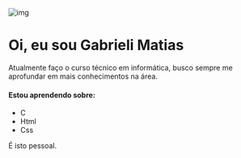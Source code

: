 ![img](https://user-images.githubusercontent.com/102187337/164878149-b3188346-9bd4-4380-8b0e-71b42fb77021.png)<br>
<h1 text-align="center">Oi, eu sou Gabrieli Matias</h1>
<p>Atualmente faço o curso técnico em informática, busco sempre me aprofundar em mais conhecimentos na área.</p>
<h4>Estou aprendendo sobre:</h4>
<ul><li>C</li>
  <li>Html</li>
  <li>Css</li>
</ul>
<p>É isto pessoal.</p>
